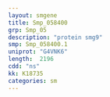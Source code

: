 ```yaml
---
layout: smgene
title: Smp_058400
grp: Smp_05
description: "protein smg9"
smp: Smp_058400.1
uniprot: "G4VNK6"
length:  2196
cdd: "ns"
kk: K18735
categories: sm
---
```

